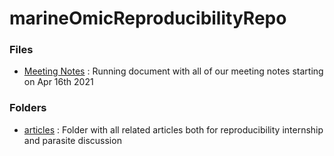 # marineOmicReproducibilityRepo

### Files 

* [Meeting Notes](https://github.com/adowneywall/marineOmicReproducibilityRepo/blob/main/meeting_notes.md) : Running document with all of our meeting notes starting on Apr 16th 2021

### Folders

* [articles](https://github.com/adowneywall/marineOmicReproducibilityRepo/tree/main/articles) : Folder with all related articles both for reproducibility internship and parasite discussion
